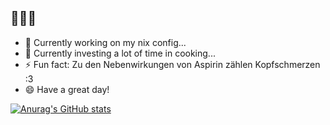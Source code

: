 ## 👋👋👋

<!--
**leqndborgm/leqndborgm** is a ✨ _special_ ✨ repository because its `README.md` (this file) appears on your GitHub profile.

Here are some ideas to get you started:
-->
- 🔭 Currently working on my nix config...
- 🌱 Currently investing a lot of time in cooking...
- ⚡ Fun fact: Zu den Nebenwirkungen von Aspirin zählen Kopfschmerzen :3
- 😄 Have a great day!

[![Anurag's GitHub stats](https://github-readme-stats.vercel.app/api?username=leqndborgm&show_icons=true)](https://github.com/anuraghazra/github-readme-stats)
